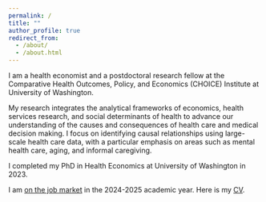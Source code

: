 ```yaml
---
permalink: /
title: ""
author_profile: true
redirect_from: 
  - /about/
  - /about.html
---
```

I am a health economist and a postdoctoral research fellow at the Comparative Health Outcomes, Policy, and Economics (CHOICE) Institute at University of Washington.

My research integrates the analytical frameworks of economics, health services research, and social determinants of health to advance our understanding of the causes and consequences of health care and medical decision making. I focus on identifying causal relationships using large-scale health care data, with a particular emphasis on areas such as mental health care, aging, and informal caregiving. 

I completed my PhD in Health Economics at University of Washington in 2023.

I am <ins>on the job market</ins> in the 2024-2025 academic year. Here is my [CV](CV_DLee.pdf).
